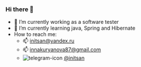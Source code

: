 ### Hi there 👋

<!--
**initsan/initsan** is a ✨ _special_ ✨ repository because its `README.md` (this file) appears on your GitHub profile.

Here are some ideas to get you started:

- 🔭 I’m currently working on ...
- 🌱 I’m currently learning ...
- 👯 I’m looking to collaborate on ...
- 🤔 I’m looking for help with ...
- 💬 Ask me about ...
- 📫 How to reach me: ...    
- 😄 Pronouns: ...
- ⚡ Fun fact: ...
-->
- 🔭 I’m currently working as a software tester
- 🌱 I’m currently learning java, Spring and Hibernate
- How to reach me:
    - 📫 initsan@yandex.ru
    - 📫 innakuryanova87@gmail.com
    - ![telegram-icon](https://user-images.githubusercontent.com/61656890/127781576-33524f55-2ba4-40c5-9cfa-b72ad7cb6b5a.png) [@initsan](https://t.me/initsan)
